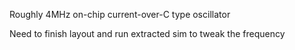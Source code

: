Roughly 4MHz on-chip current-over-C type oscillator

Need to finish layout and run extracted sim to tweak the frequency
